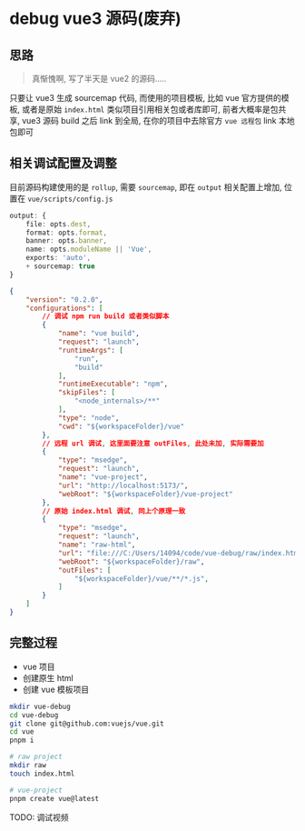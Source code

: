 # debug vue3 源码(废弃)

## 思路

> 真惭愧啊, 写了半天是 vue2 的源码.....


只要让 vue3 生成 sourcemap 代码, 而使用的项目模板, 比如 vue 官方提供的模板, 或者是原始 `index.html` 类似项目引用相关包或者库即可, 前者大概率是包共享, vue3 源码 build 之后 link 到全局, 在你的项目中去除官方 `vue 远程包` link 本地包即可

## 相关调试配置及调整

目前源码构建使用的是 `rollup`, 需要 `sourcemap`, 即在 `output` 相关配置上增加, 位置在 `vue/scripts/config.js`

```ts
output: {
    file: opts.dest,
    format: opts.format,
    banner: opts.banner,
    name: opts.moduleName || 'Vue',
    exports: 'auto',
    + sourcemap: true
}
```

```json
{
    "version": "0.2.0",
    "configurations": [
        // 调试 npm run build 或者类似脚本
        {
            "name": "vue build",
            "request": "launch",
            "runtimeArgs": [
                "run",
                "build"
            ],
            "runtimeExecutable": "npm",
            "skipFiles": [
                "<node_internals>/**"
            ],
            "type": "node",
            "cwd": "${workspaceFolder}/vue"
        },
        // 远程 url 调试, 这里面要注意 outFiles, 此处未加, 实际需要加
        {
            "type": "msedge",
            "request": "launch",
            "name": "vue-project",
            "url": "http://localhost:5173/",
            "webRoot": "${workspaceFolder}/vue-project"
        },
        // 原始 index.html 调试, 同上个原理一致
        {
            "type": "msedge",
            "request": "launch",
            "name": "raw-html",
            "url": "file:///C:/Users/14094/code/vue-debug/raw/index.html",
            "webRoot": "${workspaceFolder}/raw",
            "outFiles": [
                "${workspaceFolder}/vue/**/*.js",
            ]
        }
    ]
}
```

## 完整过程

- vue 项目
- 创建原生 html
- 创建 vue 模板项目

```bash
mkdir vue-debug
cd vue-debug
git clone git@github.com:vuejs/vue.git
cd vue
pnpm i

# raw project
mkdir raw
touch index.html

# vue-project
pnpm create vue@latest
```


TODO: 调试视频
